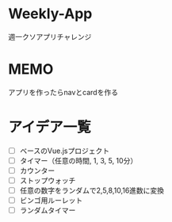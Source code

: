 # Weekly-App
週一クソアプリチャレンジ

# MEMO
アプリを作ったらnavとcardを作る

# アイデア一覧
- [ ] ベースのVue.jsプロジェクト
- [ ] タイマー（任意の時間, 1, 3, 5, 10分）
- [ ] カウンター
- [ ] ストップウォッチ
- [ ] 任意の数字をランダムで2,5,8,10,16進数に変換
- [ ] ビンゴ用ルーレット
- [ ] ランダムタイマー

